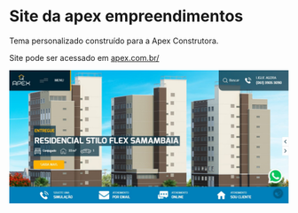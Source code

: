 # Site da apex empreendimentos
Tema personalizado construído para a Apex Construtora.

Site pode ser acessado em [apex.com.br/](https://apex.com.br/)

![Print do site da apex](/wp-content/themes/dna/print.jpg)